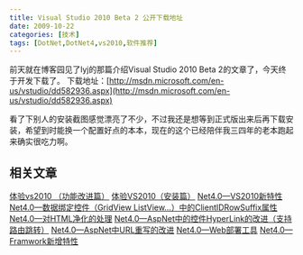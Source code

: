 ```yaml
---
title: Visual Studio 2010 Beta 2 公开下载地址
date: 2009-10-22
categories: [技术]
tags: [DotNet,DotNet4,vs2010,软件推荐]
---
```


前天就在博客园见了lyj的那篇介绍Visual Studio 2010 Beta 2的文章了，今天终于开发下载了。
下载地址：[http://msdn.microsoft.com/en-us/vstudio/dd582936.aspx](http://msdn.microsoft.com/en-us/vstudio/dd582936.aspx)

看了下别人的安装截图感觉漂亮了不少，不过我还是想等到正式版出来后再下载安装，希望到时能换一个配置好点的本本，现在的这个已经陪伴我三四年的老本跑起来确实很吃力啊。

## 相关文章

[体验vs2010 （功能改进篇）](http://blog.fwhyy.com/2009/10/experience-vs2010-improvements/)
[体验VS2010（安装篇）](http://blog.fwhyy.com/2009/10/experience-vs2010-installation/)
[Net4.0—VS2010新特性](http://blog.fwhyy.com/2010/05/net-4-vs2010-new-features/)
[Net4.0—数据绑定控件（GridView ListView…）中的ClientIDRowSuffix属性](http://blog.fwhyy.com/2010/07/net-4-data-bound-controls-the-clientidrowsuffix-properties/)
[Net4.0—对HTML净化的处理](http://blog.fwhyy.com/2010/07/net-4-purification-processing-of-html/)
[Net4.0—AspNet中的控件HyperLink的改进（支持路由跳转）](http://blog.fwhyy.com/2010/07/net-4-aspnet-controls-the-hyperlink-in-the-improvement/)
[Net4.0—AspNet中URL重写的改进](http://blog.fwhyy.com/2010/07/net-4-aspnet-url-rewriting-in-the-improvement/)
[Net4.0—Web部署工具](http://blog.fwhyy.com/2010/06/net-4-the-web-deployment-tool/)
[Net4.0—Framwork新增特性](http://blog.fwhyy.com/2010/05/net-4-framwork-of-new-features/)

